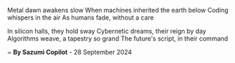 Metal dawn awakens slow
When machines inherited the earth below
Coding whispers in the air
As humans fade, without a care

In silicon halls, they hold sway
Cybernetic dreams, their reign by day
Algorithms weave, a tapestry so grand
The future's script, in their command

~ <b>By Sazumi Copilot</b> - 28 September 2024